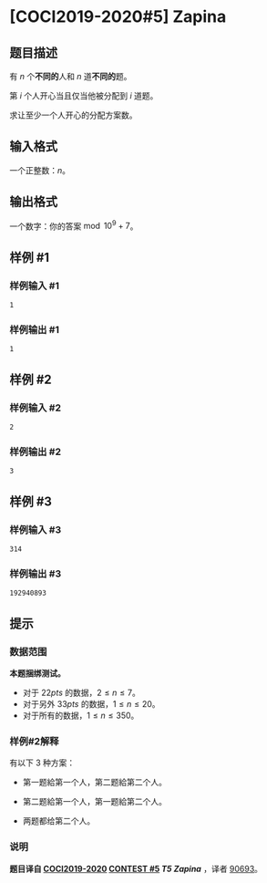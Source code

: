# [COCI2019-2020#5] Zapina

## 题目描述

有 $n$ 个**不同的**人和 $n$ 道**不同的**题。

第 $i$ 个人开心当且仅当他被分配到 $i$ 道题。

求让至少一个人开心的分配方案数。

## 输入格式

一个正整数：$n$。

## 输出格式

一个数字：你的答案$\bmod 10^9+7$。

## 样例 #1

### 样例输入 #1
```
1
```

### 样例输出 #1

```
1
```

## 样例 #2

### 样例输入 #2
```
2
```

### 样例输出 #2

```
3
```

## 样例 #3

### 样例输入 #3
```
314
```

### 样例输出 #3

```
192940893
```

## 提示

### 数据范围

**本题捆绑测试。**

- 对于 $22 pts$ 的数据，$2\leq n\leq 7$。
- 对于另外 $33 pts$ 的数据，$1\leq n\leq 20$。
- 对于所有的数据，$1\leq n\leq 350$。

### 样例#2解释

有以下 $3$ 种方案：

- 第一题給第一个人，第二题給第二个人。

- 第二题給第一个人，第一题給第二个人。

- 两题都给第二个人。

### 说明

**题目译自 [COCI2019-2020](https://hsin.hr/coci/archive/2019_2020/) [CONTEST #5](https://hsin.hr/coci/archive/2019_2020/contest5_tasks.pdf)  _T5 Zapina_** ，译者 [90693](/user/90693)。
